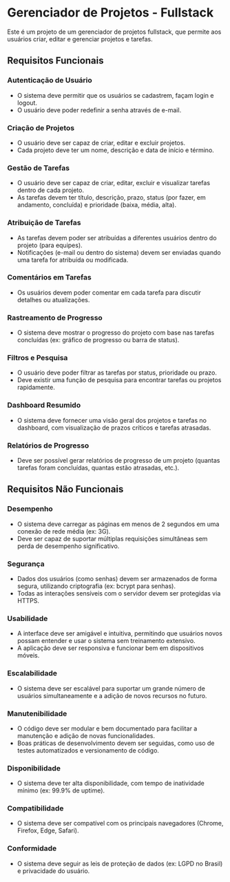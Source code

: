 # Gerenciador de Projetos - Fullstack

Este é um projeto de um gerenciador de projetos fullstack, que permite aos usuários criar, editar e gerenciar projetos e tarefas.

## Requisitos Funcionais

### Autenticação de Usuário

- O sistema deve permitir que os usuários se cadastrem, façam login e logout.
- O usuário deve poder redefinir a senha através de e-mail.

### Criação de Projetos

- O usuário deve ser capaz de criar, editar e excluir projetos.
- Cada projeto deve ter um nome, descrição e data de início e término.

### Gestão de Tarefas

- O usuário deve ser capaz de criar, editar, excluir e visualizar tarefas dentro de cada projeto.
- As tarefas devem ter título, descrição, prazo, status (por fazer, em andamento, concluída) e prioridade (baixa, média, alta).

### Atribuição de Tarefas

- As tarefas devem poder ser atribuídas a diferentes usuários dentro do projeto (para equipes).
- Notificações (e-mail ou dentro do sistema) devem ser enviadas quando uma tarefa for atribuída ou modificada.

### Comentários em Tarefas

- Os usuários devem poder comentar em cada tarefa para discutir detalhes ou atualizações.

### Rastreamento de Progresso

- O sistema deve mostrar o progresso do projeto com base nas tarefas concluídas (ex: gráfico de progresso ou barra de status).

### Filtros e Pesquisa

- O usuário deve poder filtrar as tarefas por status, prioridade ou prazo.
- Deve existir uma função de pesquisa para encontrar tarefas ou projetos rapidamente.

### Dashboard Resumido

- O sistema deve fornecer uma visão geral dos projetos e tarefas no dashboard, com visualização de prazos críticos e tarefas atrasadas.

### Relatórios de Progresso

- Deve ser possível gerar relatórios de progresso de um projeto (quantas tarefas foram concluídas, quantas estão atrasadas, etc.).

## Requisitos Não Funcionais

### Desempenho

- O sistema deve carregar as páginas em menos de 2 segundos em uma conexão de rede média (ex: 3G).
- Deve ser capaz de suportar múltiplas requisições simultâneas sem perda de desempenho significativo.

### Segurança

- Dados dos usuários (como senhas) devem ser armazenados de forma segura, utilizando criptografia (ex: bcrypt para senhas).
- Todas as interações sensíveis com o servidor devem ser protegidas via HTTPS.

### Usabilidade

- A interface deve ser amigável e intuitiva, permitindo que usuários novos possam entender e usar o sistema sem treinamento extensivo.
- A aplicação deve ser responsiva e funcionar bem em dispositivos móveis.

### Escalabilidade

- O sistema deve ser escalável para suportar um grande número de usuários simultaneamente e a adição de novos recursos no futuro.

### Manutenibilidade

- O código deve ser modular e bem documentado para facilitar a manutenção e adição de novas funcionalidades.
- Boas práticas de desenvolvimento devem ser seguidas, como uso de testes automatizados e versionamento de código.

### Disponibilidade

- O sistema deve ter alta disponibilidade, com tempo de inatividade mínimo (ex: 99.9% de uptime).

### Compatibilidade

- O sistema deve ser compatível com os principais navegadores (Chrome, Firefox, Edge, Safari).

### Conformidade

- O sistema deve seguir as leis de proteção de dados (ex: LGPD no Brasil) e privacidade do usuário.
